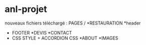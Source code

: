 # anl-projet  
nouveaux fichiers téléchargé :  PAGES /
*RESTAURATION
*header
* FOOTER
*DEVIS
*CONTACT
* CSS STYLE + ACCORDION CSS
*ABOUT
*IMAGES
